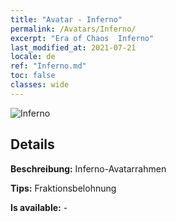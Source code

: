 ```yaml
---
title: "Avatar - Inferno"
permalink: /Avatars/Inferno/
excerpt: "Era of Chaos  Inferno"
last_modified_at: 2021-07-21
locale: de
ref: "Inferno.md"
toc: false
classes: wide
---
```

 ![Inferno](/images/a/avatarFrame_3.png)

## Details

 **Beschreibung:** Inferno-Avatarrahmen 

 **Tips:** Fraktionsbelohnung 

 **Is available:**  - 

